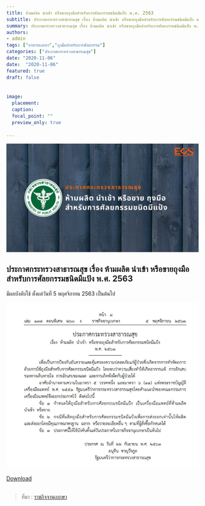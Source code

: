 ```yaml
---
title: ห้ามผลิต นำเข้า หรือขายถุงมือสำหรับการศัลยกรรมชนิดมีแป้ง พ.ศ. 2563 
subtitle: ประกาศกระทรวงสาธารณสุข เรื่อง ห้ามผลิต นำเข้า หรือขายถุงมือสำหรับการศัลยกรรมชนิดมีแป้ง พ.ศ. 2563 
summary: ประกาศกระทรวงสาธารณสุข เรื่อง ห้ามผลิต นำเข้า หรือขายถุงมือสำหรับการศัลยกรรมชนิดมีแป้ง พ.ศ. 2563 
authors:
- admin
tags: ["อาหารและยา","ถุงมือสำหรับการศัลยกรรม"]
categories: ["ประกาศกระทรวงสาธารณสุข"]
date: "2020-11-06"
date:  "2020-11-06"
featured: true
draft: false


image:
  placement: 
  caption: 
  focal_point: ""
  preview_only: true

---
```


![](featured.png)


## ประกาศกระทรวงสาธารณสุข เรื่อง ห้ามผลิต นำเข้า หรือขายถุงมือสำหรับการศัลยกรรมชนิดมีแป้ง พ.ศ. 2563 

มีผลบังคับใช้ ตั้งแต่วันที่ 5 พฤศจิกายน 2563 เป็นต้นไป 



![](img-01.jpg)







<div class="article-tags">
<a class="badge badge-danger" href="./FDA-2563-11.pdf" target="_blank" id="download_files_new">Download </a> <i id="files" class=" fas fa-file-pdf"></i>
</div>
<br>

> ที่มา : [ราชกิจจานุเบกษา](http://www.ratchakitcha.soc.go.th/DATA/PDF/2563/E/260/T_0008.PDF)

